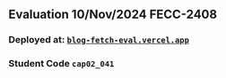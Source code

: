 ## Evaluation 10/Nov/2024  FECC-2408
###  Deployed at: <a href="https://blog-fetch-eval.vercel.app/">`blog-fetch-eval.vercel.app`</a>
### Student Code `cap02_041`